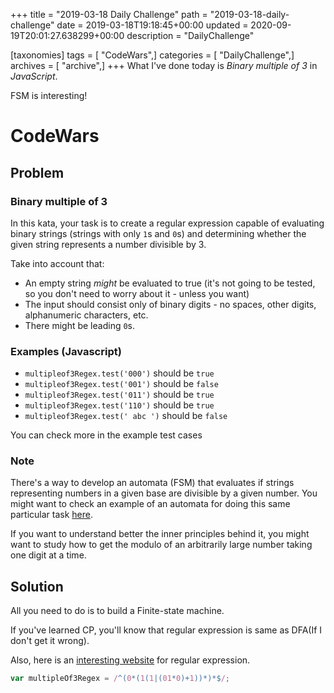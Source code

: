 +++
title = "2019-03-18 Daily Challenge"
path = "2019-03-18-daily-challenge"
date = 2019-03-18T19:18:45+00:00
updated = 2020-09-19T20:01:27.638299+00:00
description = "DailyChallenge"

[taxonomies]
tags = [ "CodeWars",]
categories = [ "DailyChallenge",]
archives = [ "archive",]
+++
What I've done today is *Binary multiple of 3* in *JavaScript*.

FSM is interesting!

<!-- more -->

# CodeWars

## Problem

### Binary multiple of 3

In this kata, your task is to create a regular expression capable of evaluating binary strings (strings with only `1`s and `0`s) and determining whether the given string represents a number divisible by 3.

Take into account that:

- An empty string *might* be evaluated to true (it's not going to be tested, so you don't need to worry about it - unless you want)
- The input should consist only of binary digits - no spaces, other digits, alphanumeric characters, etc.
- There might be leading `0`s.

### Examples (Javascript)

- `multipleof3Regex.test('000')` should be `true`
- `multipleof3Regex.test('001')` should be `false`
- `multipleof3Regex.test('011')` should be `true`
- `multipleof3Regex.test('110')` should be `true`
- `multipleof3Regex.test(' abc ')` should be `false`

You can check more in the example test cases

### Note

There's a way to develop an automata (FSM) that evaluates if strings representing numbers in a given base are divisible by a given number. You might want to check an example of an automata for doing this same particular task [here](http://math.stackexchange.com/questions/140283/why-does-this-fsm-accept-binary-numbers-divisible-by-three).

If you want to understand better the inner principles behind it, you might want to study how to get the modulo of an arbitrarily large number taking one digit at a time.

## Solution

All you need to do is to build a Finite-state machine.

If you've learned CP, you'll know that regular expression is same as DFA(If I don't get it wrong).

Also, here is an [interesting website](http://ivanzuzak.info/noam/webapps/fsm_simulator/) for regular expression.

```js
var multipleOf3Regex = /^(0*(1(1|(01*0)+1))*)*$/;
```